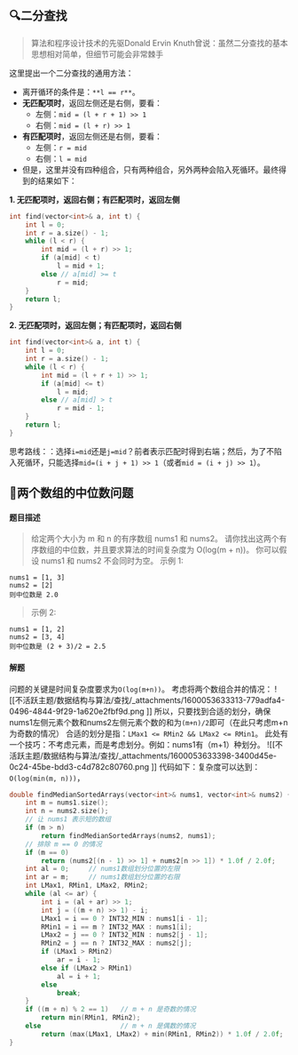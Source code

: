 
## 🔍二分查找
> 算法和程序设计技术的先驱Donald Ervin Knuth曾说：虽然二分查找的基本思想相对简单，但细节可能会非常棘手

这里提出一个二分查找的通用方法：

- 离开循环的条件是：`**l == r**`。
- **无匹配项时**，返回左侧还是右侧，要看：
   - 左侧：`mid = (l + r + 1) >> 1`
   - 右侧：`mid = (l + r) >> 1`
- **有匹配项时**，返回左侧还是右侧，要看：
   - 左侧：`r = mid`
   - 右侧：`l = mid`
- 但是，这里并没有四种组合，只有两种组合，另外两种会陷入死循环。最终得到的结果如下：

**1. 无匹配项时，返回右侧；有匹配项时，返回左侧**
```cpp
int find(vector<int>& a, int t) {
	int l = 0;
	int r = a.size() - 1;
	while (l < r) {
		int mid = (l + r) >> 1;
		if (a[mid] < t)
			l = mid + 1;
		else // a[mid] >= t
			r = mid;
	}
	return l;
}
```
**2. 无匹配项时，返回左侧；有匹配项时，返回右侧**
```cpp
int find(vector<int>& a, int t) {
	int l = 0;
	int r = a.size() - 1;
	while (l < r) {
		int mid = (l + r + 1) >> 1;
		if (a[mid] <= t)
			l = mid;
		else // a[mid] > t
			r = mid - 1;
	}
	return l;
}
```
思考路线：：选择`i=mid`还是`j=mid`？前者表示匹配时得到右端；然后，为了不陷入死循环，只能选择`mid=(i + j + 1) >> 1`（或者`mid = (i + j) >> 1`）。

## 🌴两个数组的中位数问题

#### 题目描述
> 给定两个大小为 m 和 n 的有序数组 nums1 和 nums2。
> 请你找出这两个有序数组的中位数，并且要求算法的时间复杂度为 O(log(m + n))。
> 你可以假设 nums1 和 nums2 不会同时为空。
> 示例 1:

```
nums1 = [1, 3]
nums2 = [2]
则中位数是 2.0
```
> 示例 2:

```
nums1 = [1, 2]
nums2 = [3, 4]
则中位数是 (2 + 3)/2 = 2.5
```

#### 解题
问题的关键是时间复杂度要求为`O(log(m+n))`。
考虑将两个数组合并的情况：
![[不活跃主题/数据结构与算法/查找/_attachments/1600053633313-779adfa4-0496-4844-9f29-1a620e2fbf9d.png ]]
所以，只要找到合适的划分，确保nums1左侧元素个数和nums2左侧元素个数的和为`(m+n)/2`即可（在此只考虑m+n为奇数的情况）
合适的划分是指：`LMax1 <= RMin2 && LMax2 <= RMin1`。
此处有一个技巧：不考虑元素，而是考虑划分。例如：nums1有（m+1）种划分。
![[不活跃主题/数据结构与算法/查找/_attachments/1600053633398-3400d45e-0c24-45be-bdd3-c4d782c80760.png ]]
代码如下：复杂度可以达到：`O(log(min(m, n)))`，
```cpp
double findMedianSortedArrays(vector<int>& nums1, vector<int>& nums2) {
    int m = nums1.size();
    int n = nums2.size();
    // 让 nums1 表示短的数组
    if (m > n)
        return findMedianSortedArrays(nums2, nums1);
    // 排除 m == 0 的情况
    if (m == 0)
        return (nums2[(n - 1) >> 1] + nums2[n >> 1]) * 1.0f / 2.0f;
    int al = 0;		// nums1数组划分位置的左限
    int ar = m;		// nums1数组划分位置的右限
    int LMax1, RMin1, LMax2, RMin2;
    while (al <= ar) {
        int i = (al + ar) >> 1;
        int j = ((m + n) >> 1) - i;
        LMax1 = i == 0 ? INT32_MIN : nums1[i - 1];
        RMin1 = i == m ? INT32_MAX : nums1[i];
        LMax2 = j == 0 ? INT32_MIN : nums2[j - 1];
        RMin2 = j == n ? INT32_MAX : nums2[j];
        if (LMax1 > RMin2)
            ar = i - 1;
        else if (LMax2 > RMin1)
            al = i + 1;
        else
            break;
    }
    if ((m + n) % 2 == 1)	// m + n 是奇数的情况
        return min(RMin1, RMin2);
    else					// m + n 是偶数的情况
        return (max(LMax1, LMax2) + min(RMin1, RMin2)) * 1.0f / 2.0f;
}
```
